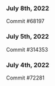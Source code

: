 ### July 8th, 2022

Commit #68197

### July 5th, 2022

Commit #314353


### July 4th, 2022

Commit #72281
